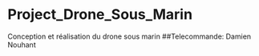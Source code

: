 # Project_Drone_Sous_Marin
Conception et réalisation du drone sous marin
##Telecommande: Damien Nouhant 